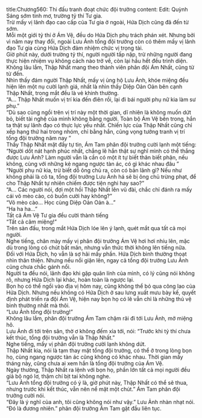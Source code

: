 title:Chương560: Thi đấu tranh đoạt chức đội trưởng
content:
Edit: Quỳnh<br>Sáng sớm tinh mơ, trường tỷ thí Tư gia.<br>Trừ mấy vị lãnh đạo cao cấp của Tư gia ở ngoài, Hứa Dịch cũng đã đến từ sớm.<br>Mỗi một giới tỷ thí ở Ám Vệ, đều do Hứa Dịch phụ trách phán xét. Nhưng bởi vì năm nay thay đổi, ngoài Lưu Ảnh tổng đội trưởng còn có thêm mấy vị lãnh đạo Tư gia cùng Hứa Dịch đảm nhiệm chức vị trọng tài.<br>Giờ phút này, dưới trường tỷ thí, người người tấp nập, trừ những người đang thực hiện nhiệm vụ không cách nào trở về, còn lại hầu hết đều trình diện.<br>Không lâu lắm, Thập Nhất mang theo thành viên phân đội Ám Nhất, cũng từ từ đến.<br>Nhìn thấy đám người Thập Nhất, mấy vị ủng hộ Lưu Ảnh, khóe miệng đều hiện lên một nụ cười lạnh giá, nhất là nhìn thấy Diệp Oản Oản bên cạnh Thập Nhất, trong mắt đều là vẻ khinh thường.<br>“A… Thập Nhất muốn vị trí kia đến điên rồi, lại đi bái người phụ nữ kia làm sư phụ.”<br>“Dù sao cũng ngồi trên vị trí này một thời gian, dĩ nhiên là không muốn dứt bỏ, biết tài nghệ của mình không bằng người. Toàn bộ Ám Vệ bên trong, hắn ta thật sự lãnh đạo có thực lực yếu nhất. Chiến lực của Thập Nhất cũng chỉ xếp hạng thứ hai trong nhóm, chỉ bằng hắn, cũng vọng tưởng tranh vị trí tổng đội trưởng năm nay ”<br>Thấy Thập Nhất mặt đầy tự tin, Ám Tam phân đội trưởng cười lạnh một tiếng: “Người dốt nát hạnh phúc nhất, chẳng lẽ hắn thật sự nghĩ mình có thể thắng được Lưu Ảnh? Làm người vẫn là cần có một ít tự biết thân biết phận, nếu không, cùng với những kẻ ngang ngược tàn ác, có gì khác nhau đâu ”<br>“Người phụ nữ kia, trừ biết dỗ ông chủ ra, còn có bản lãnh gì? Nếu như không phải là cô ta, tổng đội trưởng Lưu Ảnh há sẽ bị ông chủ trừng phạt, để cho Thập Nhất tự nhiên chiếm được tiện nghi hay sao?”<br>“A… Các người nói, đợi một hồi Thập Nhất lên vũ đài, chắc chỉ đánh ra mấy cái võ mèo cào, có buồn cười hay không?”<br>“Võ mèo cào… Học cùng Diệp Oản Oản à…”<br>“Ha ha ha…”<br>Tất cả Ám Vệ Tư gia đều cười thành tiếng<br>“Tất cả câm miệng!”<br>Trên sàn đấu, trong mắt Hứa Dịch lóe lên ý lạnh, quét mắt qua tất cả mọi người.<br>Nghe tiếng, chân mày mấy vị phân đội trưởng Ám Vệ hơi hơi nhíu lên, mặc dù trong lòng có chút bất mãn, nhưng vẫn thức thời không lên tiếng nữa.<br>Đối với Hứa Dịch, họ vẫn là sợ hãi mấy phần. Hứa Dịch bình thường thoạt nhìn thân thiện. Nhưng nếu nổi giận lên, ngay cả tổng đội trưởng Lưu Ảnh cũng chưa chắc gánh nổi.<br>Người ta đều nói, lãnh đạo khi gặp quân lính của mình, có lý cũng nói không rõ, nhưng Hứa Dịch lại khác, hoàn toàn là ngược lại.<br>Bọn họ có thể ngồi vào địa vị hôm nay, cũng không thể bỏ qua công lao của Hứa Dịch. Nhưng nếu không có Hứa Dịch ở sau lưng xuất mưu bày kế, quyết định phát triển ra đội Ám Vệ, hiện nay bọn họ có lẽ vẫn chỉ là những thủ vệ bình thường nhất mà thôi.<br>“Lưu Ảnh tổng đội trưởng!”<br>Không lâu lắm, phân đội trưởng Ám Tam chậm rãi đi tới Lưu Ảnh, mở miệng hô.<br>Lưu Ảnh đi tới trên sân, thờ ơ không đếm xỉa tới, nói: “Trước khi tỷ thí chưa kết thúc, tổng đội trưởng vẫn là Thập Nhất.”<br>Nghe tiếng, mấy vị phân đội trưởng cười lạnh không dứt.<br>Thập Nhất kia, nói là tạm thay mặt tổng đội trưởng, có thể ở trong lòng bọn họ, cùng ngang ngược tàn ác cũng không có khác nhau. Thời gian mấy tháng này, cũng chưa ai xem hắn là tổng đội trưởng của Ám Vệ.<br>Ngày thường, Thập Nhất ra lệnh với bọn họ, phần lớn tất cả mọi người đều giả bộ ngó lơ, thậm chí bịt tai không nghe.<br>“Lưu Ảnh tổng đội trưởng có ý là, giờ phút này, Thập Nhất có thể sẽ thua, nhưng trước khi kết thúc, vẫn nên nể mặt một chút.” Ám Tam phân đội trưởng cười nói.<br>“Đây là ý nghĩ của anh, tôi cũng không nói như vậy.” Lưu Ảnh nhàn nhạt nói.<br>“Đó là đương nhiên.” phân đội trưởng Ám Tam gật đầu liên tục.